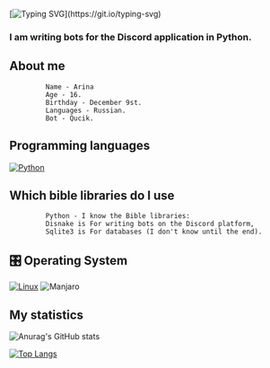 [![Typing SVG](https://readme-typing-svg.herokuapp.com?color=%e292ee&lines=Hi!+My+name+is+Yakelmi!)](https://git.io/typing-svg)

### I am writing bots for the Discord application in Python.

## About me
             Name - Arina
             Age - 16.
             Birthday - December 9st.
             Languages - Russian.
             Bot - Qucik.


## Programming languages
  [![Python](https://img.shields.io/badge/python-3670A0?style=for-the-badge&logo=python&logoColor=ffdd54)](https://www.python.org/)

## Which bible libraries do I use
             Python - I know the Bible libraries:
             Disnake is For writing bots on the Discord platform,
             Sqlite3 is For databases (I don't know until the end).

## 🎛️ Operating System
  [![Linux](https://img.shields.io/badge/Windows-0078D6?style=for-the-badge&logo=windows&logoColor=white)](https://www.microsoft.com/en-us/windows)
  ![Manjaro](https://img.shields.io/badge/Manjaro-35BF5C?style=for-the-badge&logo=Manjaro&logoColor=white)

## My statistics
![Anurag's GitHub stats](https://github-readme-stats.vercel.app/api?username=Yakelmi&theme=tokyonight&show_icons=true&title_color=gruvbox)

[![Top Langs](https://github-readme-stats.vercel.app/api/top-langs/?username=Yakelmi&layout=donut&theme=tokyonight)](https://github.com/anuraghazra/github-readme-stats)
